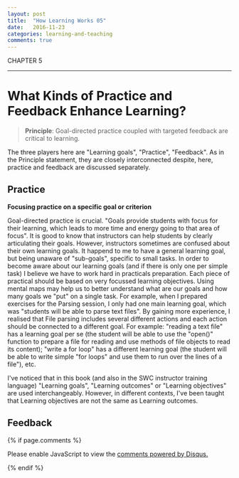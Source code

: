 ```yaml
---
layout: post
title:  "How Learning Works 05"
date:   2016-11-23
categories: learning-and-teaching
comments: true
---
```



CHAPTER 5

---

What Kinds of Practice and Feedback Enhance Learning?
=

> **Principle**: Goal-directed practice coupled with targeted feedback are critical to learning.

The three players here are "Learning goals", "Practice", "Feedback". As in the Principle statement, they are closely interconnected despite, here, practice and feedback are discussed separately. 

## Practice
**Focusing practice on a specific goal or criterion**

Goal-directed practice is crucial. "Goals provide students with focus for their learning, which leads to more time and energy going to that area of focus". It is good to know that instructors can help students by clearly articulating their goals. 
However, instructors sometimes are confused about their own learning goals. It happend to me to have a general learning goal, but being unaware of "sub-goals", specific to small tasks. In order to become aware about our learning goals (and if there is only one per simple task) I believe we have to work hard in practicals preparation. Each piece of practical should be based on very focussed learning objectives. Using mental maps may help us to better understand what are our goals and how many goals we "put" on a single task.
For example, when I prepared exercises for the Parsing session, I only had one main learning goal, which was "students will be able to parse text files".
By gaining more experience, I realised that File parsing includes several different actions and each action should be connected to a different goal. For example: "reading a text file" has a learning goal per se (the student will be able to use the "open()" function to prepare a file for reading and use methods of file objects to read its content);  "write a for loop" has a different learning goal (the student will be able to write simple "for loops" and use them to run over the lines of a file"), etc. 

I've noticed that in this book (and also in the SWC instructor training language) "Learning goals", "Learning outcomes" or "Learning objectives" are used interchangeably. 
However, in different contexts, I've been taught that Learning objectives are not the same as Learning outcomes. 
 

## Feedback



{% if page.comments %}
<div id="disqus_thread"></div>
<script type="text/javascript">
       
    var disqus_shortname = 'allegravia';
    
    (function() {  
        
        var d = document, s = d.createElement('script');
        
        s.src = '//' + disqus_shortname + '.disqus.com/embed.js'; 
        
        s.setAttribute('data-timestamp', +new Date());
        (d.head || d.body).appendChild(s);
    })();
</script>
<noscript>Please enable JavaScript to view the <a href="https://disqus.com/?ref_noscript" rel="nofollow">comments powered by Disqus.</a></noscript>

{% endif %}

